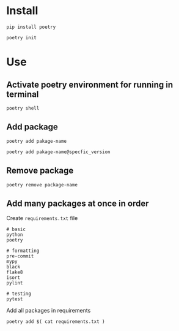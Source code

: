# Install

`pip install poetry`

`poetry init`

# Use

## Activate poetry environment for running in terminal

`poetry shell`

## Add package

`poetry add pakage-name`

`poetry add pakage-name@specfic_version`

## Remove package

`poetry remove package-name`

## Add many packages at once in order

Create `requirements.txt` file

```
# basic
python
poetry

# formatting
pre-commit
mypy
black
flake8
isort
pylint

# testing
pytest
```

Add all packages in requirements

`poetry add $( cat requirements.txt )`
